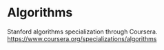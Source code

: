 # Algorithms
 Stanford algorithms specialization through Coursera. 
https://www.coursera.org/specializations/algorithms
